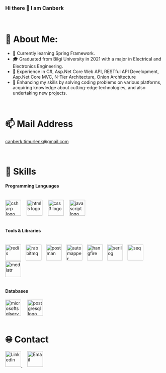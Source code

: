 ### Hi there 👋 I am Canberk

<br>

# 💫 About Me:

* 🔭 Currently learning Spring Framework.
* :mortar_board: Graduated from Bilgi University in 2021 with a major in Electrical and Electronics Engineering.
* 🌟 Experience in C#, Asp.Net Core Web API, RESTful API Development, Asp.Net Core MVC, N-Tier Architecture, Onion Architecture
* :dart: Enhancing my skills by solving coding problems on various platforms, acquiring knowledge about cutting-edge technologies, and also undertaking new projects.

<br>

# 📫 Mail Address
canberk.timurlenk@gmail.com

<br>

# 🚀 Skills
#### Programming Languages

<br>

<div align="left">
  <img title="C#" src="https://cdn.jsdelivr.net/gh/devicons/devicon/icons/csharp/csharp-original.svg" width="50" height="50" alt="csharp logo"  />
  <img width="10" />
  <img title="HTML5" src="https://cdn.jsdelivr.net/gh/devicons/devicon/icons/html5/html5-original.svg" width="50" height="50" alt="html5 logo"  />
  <img width="10" />
  <img title="CSS3" src="https://cdn.jsdelivr.net/gh/devicons/devicon/icons/css3/css3-original.svg" width="50" height="50" alt="css3 logo"  />
  <img width="10" />
  <img title="Javascript" src="https://cdn.jsdelivr.net/gh/devicons/devicon/icons/javascript/javascript-original.svg" width="50" height="50" alt="javascript logo"  />
</div>

<br>

#### Tools & Libraries

<br>

<div align="left">
  <img title="Redis" src="https://cdn.jsdelivr.net/gh/devicons/devicon/icons/redis/redis-original.svg" width="50" height="50" alt="redis"  />
  <img width="7" />
  <img title="RabbitMQ" src="https://cdn.simpleicons.org/rabbitmq/FF6600" width="50" height="50" alt="rabbitmq"  />
  <img width="7" />
  <img title="Postman" src="https://skillicons.dev/icons?i=postman" width="50" height="50" alt="postman"  />
  <img width="7" />
  <img title="Automapper" src="https://avatars.githubusercontent.com/u/890883?s=280&v=4" width="50" height="50" alt="automapper"  />
  <img width="7" />
  <img title="Hangfire" src="https://avatars.githubusercontent.com/u/7880472?s=200&v=4" width="50" height="50" alt="hangfire"  />
  <img width="7" />
  <img title="Serilog" src="https://user-images.githubusercontent.com/73644073/262452910-8b64c1b5-24bd-4650-bc89-01d3f5c32380.png" width="50" height="50" alt="serilog"  />
  <img width="7" />
  <img title="Seq" src="https://user-images.githubusercontent.com/73644073/262451516-abce2e5e-741e-4fec-a9f2-da3214518d0c.png" width="50" height="50" alt="seq"  />
  <img width="7" />
  <img title="MediatR" src="https://github.com/CanberkTimurlenk/CanberkTimurlenk/assets/18058846/16774d62-498c-4403-83ab-d6d9b6486c4f" width="50" height="50" alt="mediatr"  />

</div>

<br>

#### Databases

<div align="left">
  <img title="Microsoft SQL Server" src="https://cdn.simpleicons.org/microsoftsqlserver/CC2927" height="50" alt="microsoftsqlserver logo"  />
  <img width="12" />
  <img title="PostgreSQL" src="https://cdn.jsdelivr.net/gh/devicons/devicon/icons/postgresql/postgresql-original.svg" height="50" alt="postgresql logo"  />
</div>

<br>

# 🌐 Contact

<div>
  <a href="https://www.linkedin.com/in/canberk-timurlenk/">
    <img title="LinkedIn" src="https://skillicons.dev/icons?i=linkedin&perline=1" alt="LinkedIn" width="50" height="50" />
  </a>
  <img width="12" />
  <a href="mailto:canberk.timurlenk@gmail.com">
    <img title="Email" src="https://github.com/CanberkTimurlenk/CanberkTimurlenk/assets/18058846/61becbf6-b732-4da5-b08c-6036d95e9f62" alt="Email" width="50" height="50" />
  </a>
</div>










